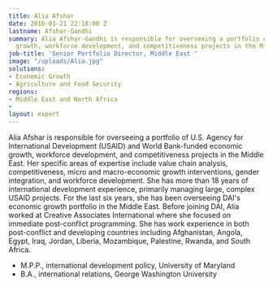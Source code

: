 ```yaml
---
title: Alia Afshar
date: 2016-01-21 22:18:00 Z
lastname: Afshar-Gandhi
summary: Alia Afshar-Gandhi is responsible for overseeing a portfolio of economic
  growth, workforce development, and competitiveness projects in the Middle East.
job-title: 'Senior Portfolio Director, Middle East '
image: "/uploads/Alia.jpg"
solutions:
- Economic Growth
- Agriculture and Food Security
regions:
- Middle East and North Africa
- 
layout: expert
---
```


Alia Afshar is responsible for overseeing a portfolio of U.S. Agency for International Development (USAID) and World Bank-funded economic growth, workforce development, and competitiveness projects in the Middle East. Her specific areas of expertise include value chain analysis, competitiveness, micro and macro-economic growth interventions, gender integration, and workforce development. She has more than 18 years of international development experience, primarily managing large, complex USAID projects. For the last six years, she has been overseeing DAI's economic growth portfolio in the Middle East. Before joining DAI, Alia worked at Creative Associates International where she focused on immediate post-conflict programming. She has work experience in both post-conflict and developing countries including Afghanistan, Angola, Egypt, Iraq, Jordan, Liberia, Mozambique, Palestine, Rwanda, and South Africa.

* M.P.P., international development policy, University of Maryland
* B.A., international relations, George Washington University